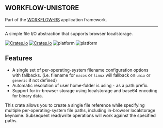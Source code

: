 ## WORKFLOW-UNISTORE

Part of the [WORKFLOW-RS](https://github.com/workflow-rs) application framework.

***

A simple file I/O abstraction that supports browser localstorage.

[![Crates.io](https://img.shields.io/crates/l/workflow-unistore.svg?maxAge=2592000)](https://crates.io/crates/workflow-unistore)
[![Crates.io](https://img.shields.io/crates/v/workflow-unistore.svg?maxAge=2592000)](https://crates.io/crates/workflow-unistore)
![platform](https://img.shields.io/badge/platform-Native-informational)
![platform](https://img.shields.io/badge/platform-Web%20%28wasm32%29-informational)

## Features

* A single set of per-operating-system filename configuration options with fallbacks. (i.e. filename for `macos` or `linux` will fallback on `unix` or `generic` if not defined)
* Automatic resolution of user home-folder is using `~` as a path prefix.
* Support for in-browser storage using localstorage and base64 encoding for binary data.


This crate allows you to create a single file reference while specifying multiple per-operating-system file paths, including in-browser localstorage keyname.  Subsequent read/write operations will work against the specified paths.
